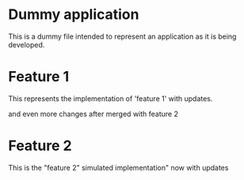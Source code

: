 # Dummy application
This is a dummy file intended to represent an application as it is being developed.

# Feature 1
This represents the implementation of 'feature 1'
with updates.

and even more changes after merged with feature 2

# Feature 2
This is the "feature 2" simulated implementation"
now with updates
